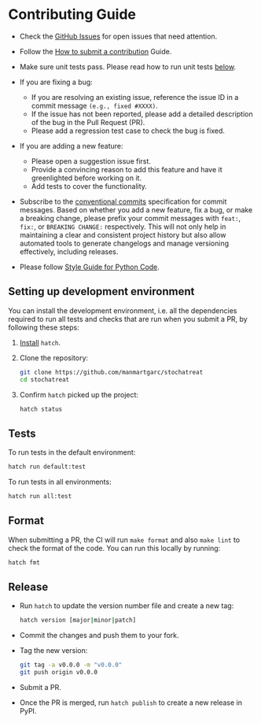 <!-- Inspired by https://github.com/burnash/gspread/blob/master/.github/CONTRIBUTING.md -->
# Contributing Guide

- Check the [GitHub Issues](https://github.com/manmartgarc/stochatreat/issues) for open issues that need attention.
- Follow the [How to submit a contribution](https://opensource.guide/how-to-contribute/#how-to-submit-a-contribution) Guide.

- Make sure unit tests pass. Please read how to run unit tests [below](#tests).

- If you are fixing a bug:
  - If you are resolving an existing issue, reference the issue ID in a commit message `(e.g., fixed #XXXX)`.
  - If the issue has not been reported, please add a detailed description of the bug in the Pull Request (PR).
  - Please add a regression test case to check the bug is fixed.

- If you are adding a new feature:
  - Please open a suggestion issue first.
  - Provide a convincing reason to add this feature and have it greenlighted before working on it.
  - Add tests to cover the functionality.
- Subscribe to the [conventional commits](https://www.conventionalcommits.org/en/v1.0.0/) specification for commit messages. Based on whether you add a new feature, fix a bug, or make a breaking change, please prefix your commit messages with `feat:`, `fix:`, or `BREAKING CHANGE:` respectively. This will not only help in maintaining a clear and consistent project history but also allow automated tools to generate changelogs and manage versioning effectively, including releases.

- Please follow [Style Guide for Python Code](https://www.python.org/dev/peps/pep-0008/).

## Setting up development environment

You can install the development environment, i.e. all the dependencies required to run all tests and checks that are run when you submit a PR, by following these steps:

1. [Install](https://hatch.pypa.io/1.9/install/#installation) `hatch`.
2. Clone the repository:

    ```bash
    git clone https://github.com/manmartgarc/stochatreat
    cd stochatreat
    ```

3. Confirm `hatch` picked up the project:

    ```bash
    hatch status
    ```

## Tests

To run tests in the default environment:

```bash
hatch run default:test
```

To run tests in all environments:

```bash
hatch run all:test
```

## Format

When submitting a PR, the CI will run `make format` and also `make lint` to check the format of the code. You can run this locally by running:

```bash
hatch fmt
```

## Release

- Run `hatch` to update the version number file and create a new tag:

  ```bash
  hatch version [major|minor|patch]
  ```

- Commit the changes and push them to your fork.
- Tag the new version:
    ```bash
    git tag -a v0.0.0 -m "v0.0.0"
    git push origin v0.0.0
    ```
- Submit a PR.
- Once the PR is merged, run `hatch publish` to create a new release in PyPI.
